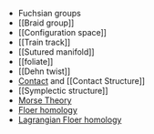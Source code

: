 - Fuchsian groups
- [[Braid group]]
- [[Configuration space]]
- [[Train track]]
- [[Sutured manifold]]
- [[foliate]]
- [[Dehn twist]]
- [Contact](Subjects/Contact.md) and [[Contact Structure]]
- [[Symplectic structure]]
- [Morse Theory](Morse%20Theory.md)
- [Floer homology](Floer%20homology.md)
- [Lagrangian Floer homology](Lagrangian%20Floer%20homology)